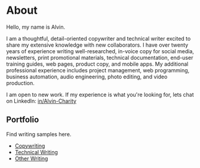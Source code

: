 # About

Hello, my name is Alvin.

I am a thoughtful, detail-oriented copywriter and technical writer excited to share my extensive knowledge with new collaborators. I have over twenty years of experience writing well-researched, in-voice copy for social media, newsletters, print promotional materials, technical documentation, end-user training guides, web pages, product copy, and mobile apps. My additional professional experience includes project management, web programming, business automation, audio engineering, photo editing, and video production.

I am open to new work. If my experience is what you're looking for, lets chat on LinkedIn: [in/Alvin-Charity](https://linkedin.com/in/alvin-charity)

## Portfolio

Find writing samples here.

- [Copywriting](portfolio/copywriting.md)
- [Technical Writing](portfolio/technical.md)
- [Other Writing](portfolio/etc.md)
